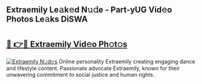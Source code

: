 ## Extraemily Le𝚊k𝚎d N𝚞𝚍e - Part-yUG Vid𝚎o Photos Le𝚊ks DiSWA

# <h2><a href="http://fbbqwa.evod.top/?m=Extraemily">🔗 👉🔴 Extraemily Vid𝚎o Ph𝚘t𝚘s</a></h2>

[![Extraemily N𝚞d𝚎s](https://i.imgur.com/8V9OHl7.gif)](http://fbbqwa.evod.top/?m=Extraemily)
Online personality Extraemily creating engaging dance and lifestyle content. Passionate advocate Extraemily, known for their unwavering commitment to social justice and human rights. 
